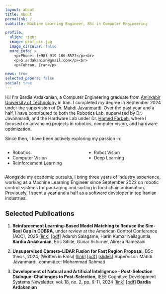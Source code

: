 ```yaml
---
layout: about
title: About
permalink: /
subtitle: Machine Learning Engineer, BSc in Computer Engineering

profile:
  align: right
  image: prof_pic.jpg
  image_circular: false
  more_info: >
    <p>Phone: (+98) 919 100-8577</p><br>
    <p>b.ardakanian@gmail.com</p><br>
    <p>Tehran, Iran</p>

news: true
selected_papers: false
social: true
---
```


Hi! I'm Bardia Ardakanian, a Computer Engineering graduate from [Amirkabir University of Technology](https://aut.ac.ir/en) in Iran. I completed my degree in September 2024 under the supervision of Dr. [Mahdi Javanmardi](https://www.google.com/url?sa=t&source=web&rct=j&opi=89978449&url=https://jp.linkedin.com/in/mjavan&ved=2ahUKEwivqbq__KmJAxWDh_0HHagTF4QQFnoECB0QAQ&usg=AOvVaw2gX66C-fxUGoidIBMsOqhG). Over the past year and a half, I have contributed to both the Robotics Lab, supervised by Dr. Javanmardi, and the Hardware Lab under Dr. [Hamed Farbeh](https://aut.ac.ir/cv/2158/HAMED%20FARBEH), where I focused on advancing projects in robotics, computer vision, and hardware optimization.

Since then, I have been actively exploring my passion in:

<div style="display: flex;">
  <div style="flex: 1; padding-right: 10px;">
    <ul>
      <li>Robotics</li>
      <li>Computer Vision</li>
      <li>Reinforcement Learning</li>
    </ul>
  </div>
  <div style="flex: 1; padding-left: 10px;">
    <ul>
      <li>Robot Vision</li>
      <li>Deep Learning</li>
    </ul>
  </div>
</div>

Alongside my academic pursuits, I bring three years of industry experience, working as a Machine Learning Engineer since September 2022 on robotic control systems for packaging and sorting in food chain automation. Previously, I spent a year and a half as a software developer in top Iranian industries.

## Selected Publications
1. **Reinforcement Learning-Based Model Matching to Reduce the Sim-Real Gap in COBRA**, under review at the American Control Conference (ACC), 2025 [[link](https://arxiv.org/pdf/2406.13700)] [[pdf](/assets/pdf/)]
Adarsh Salagame, Harin Kumar Nallaguntla, **Bardia Ardakanian**, Eric Sihite, Gunar Schirner, Alireza Ramezani

2. **Unsupervised Camera-LiDAR Fusion for Fast Region Proposal**, BSc thesis, 2024, (Written in Farsi) [[link](https://digitallib.aut.ac.ir/)] [[pdf](/assets/pdf/Thesis_BardiaArdakanian.pdf)] [[slides](/assets/pdf/BA%20thesis.pdf)]
Supervisor: Mahdi Javanmardi, committee: Mohammad Rahmati

3. **Development of Natural and Artificial Intelligence - Post-Selection Dialogue: Challenges to Post-Selection**, IEEE Cognitive Development Systems Newsletter, vol. 18, no. 2, pp. 6-11, 2024 [[link](https://www.cse.msu.edu/amdtc/amdnl/CDSNL-V18-N2.pdf#page=6)] [[pdf](/assets/pdf/CDSNL-V18-N2.pdf)] 
**Bardia Ardakanian**